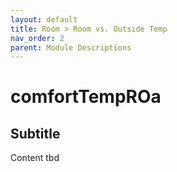 ```yaml
---
layout: default
title: Room > Room vs. Outside Temp
nav_order: 2
parent: Module Descriptions
---
```


# comfortTempROa
## Subtitle
Content tbd